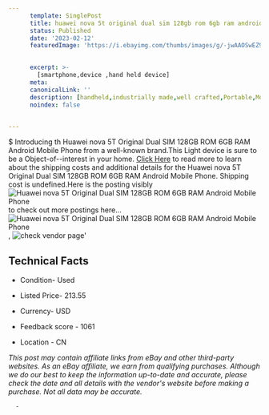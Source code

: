 ```yaml
---
      template: SinglePost
      title: huawei nova 5t original dual sim 128gb rom 6gb ram android mobile phone
      status: Published
      date: '2023-02-12'
      featuredImage: 'https://i.ebayimg.com/thumbs/images/g/-jwAAOSwEZ9ialxE/s-l225.jpg'
       

      excerpt: >-
        [smartphone,device ,hand held device]
      meta:
      canonicalLink: ''
      description: [handheld,industrially made,well crafted,Portable,Mobile,Compact,Convenient,Lightweight,Maneuverable,Man-portable,Miniature,Carriable,Hand-held,Light,Holdable,Transportable,Mobile device,Pocket-sized,On-the-go,Wireless,Cordless,Compact size,Convenient size, smartphone,device ,hand held device]
      noindex: false
      

---
```

$
      Introducing th Huawei nova 5T Original Dual SIM 128GB ROM 6GB RAM Android Mobile Phone from a well-known brand.This Light device  is sure to be a Object-of--interest in your home. [Click Here](https://www.ebay.com/itm/195401952519?hash=item2d7edd2d07%3Ag%3A-jwAAOSwEZ9ialxE&mkevt=1&mkcid=1&mkrid=711-53200-19255-0&campid=%253CePNCampaignId%253E&customid=%253CreferenceId%253E&toolid=10049) to read more to learn about the shipping costs and additional details for the Huawei nova 5T Original Dual SIM 128GB ROM 6GB RAM Android Mobile Phone. Shipping cost is undefined.Here is the posting visibly ![Huawei nova 5T Original Dual SIM 128GB ROM 6GB RAM Android Mobile Phone](https://i.ebayimg.com/thumbs/images/g/-jwAAOSwEZ9ialxE/s-l225.jpg) to check out more postings here... ![Huawei nova 5T Original Dual SIM 128GB ROM 6GB RAM Android Mobile Phone](https://i.ebayimg.com/images/g/-jwAAOSwEZ9ialxE/s-l1200.jpg), ![check vendor page](https://origin-galleryplus.ebayimg.com/ws/web/195401952519_2_0_1/225x225.jpg,https://origin-galleryplus.ebayimg.com/ws/web/195401952519_3_0_1/225x225.jpg,https://origin-galleryplus.ebayimg.com/ws/web/195401952519_4_0_1/225x225.jpg,https://origin-galleryplus.ebayimg.com/ws/web/195401952519_5_0_1/225x225.jpg)'

      

 ## Technical Facts 



     
      

 - Condition- Used 


      

 - Listed Price- 213.55 


      

 - Currency- USD 


      

 - Feedback score - 1061 


      

 - Location - CN 


      
      

 *_This post may contain affiliate links from eBay and other third-party websites. As an eBay affiliate, we earn from qualifying purchases. Although we do our best to keep the information up-to-date and accurate, please check the date and all details with the vendor's website before making a purchase. Not all data may be accurate._*




      -

